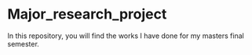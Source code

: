 # Major_research_project
In this repository, you will find the works I have done for my masters final semester.  
